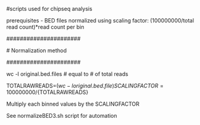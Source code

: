 \#scripts used for chipseq analysis

prerequisites - BED files normalized using scaling factor: (100000000/total read count)*read count per bin

\######################

\# Normalization method

\######################

wc -l original.bed.files # equal to # of total reads

TOTALRAWREADS=$(wc -l original.bed.file)
SCALINGFACTOR=100000000/${TOTALRAWREADS}

Multiply each binned values by the SCALINGFACTOR

See normalizeBED3.sh script for automation
